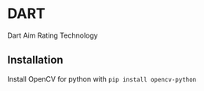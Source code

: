 # DART

Dart Aim Rating Technology

## Installation

Install OpenCV for python with ```pip install opencv-python```
